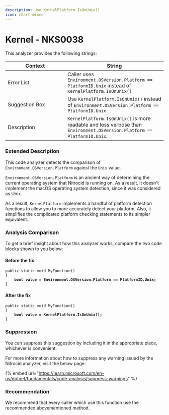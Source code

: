 ```yaml
---
description: Use KernelPlatform.IsOnUnix()
icon: chart-mixed
---
```


# Kernel - NKS0038

This analyzer provides the following strings:

<table><thead><tr><th width="174">Context</th><th>String</th></tr></thead><tbody><tr><td>Error List</td><td>Caller uses <code>Environment.OSVersion.Platform == PlatformID.Unix</code> instead of <code>KernelPlatform.IsOnUnix()</code></td></tr><tr><td>Suggestion Box</td><td>Use <code>KernelPlatform.IsOnUnix()</code> instead of <code>Environment.OSVersion.Platform == PlatformID.Unix</code></td></tr><tr><td>Description</td><td><code>KernelPlatform.IsOnUnix()</code> is more readable and less verbose than <code>Environment.OSVersion.Platform == PlatformID.Unix</code>.</td></tr></tbody></table>

### Extended Description

This code analyzer detects the comparison of `Environment.OSVersion.Platform` against the `Unix` value.

`Environment.OSVersion.Platform` is an ancient way of determining the current operating system that Nitrocid is running on. As a result, it doesn't implement the macOS operating system detection, since it was considered as Unix.

As a result, `KernelPlatform` implements a handful of platform detection functions to allow you to more accurately detect your platform. Also, it simplifies the complicated platform checking statements to its simpler equivalent.

### Analysis Comparison

To get a brief insight about how this analyzer works, compare the two code blocks shown to you below:

#### Before the fix

<pre class="language-csharp" data-title="Somewhere in your mod code..." data-line-numbers><code class="lang-csharp">public static void MyFunction()
{
<strong>    bool value = Environment.OSVersion.Platform == PlatformID.Unix;
</strong>}
</code></pre>

#### After the fix

<pre class="language-csharp" data-title="Somewhere in your mod code..." data-line-numbers><code class="lang-csharp">public static void MyFunction()
{
<strong>    bool value = KernelPlatform.IsOnUnix();
</strong>}
</code></pre>

### Suppression

You can suppress this suggestion by including it in the appropriate place, whichever is convenient.

For more information about how to suppress any warning issued by the Nitrocid analyzer, visit the below page:

{% embed url="https://learn.microsoft.com/en-us/dotnet/fundamentals/code-analysis/suppress-warnings" %}

### Recommendation

We recommend that every caller which use this function use the recommended abovementioned method.
